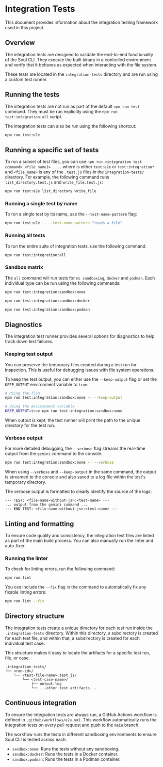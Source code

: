 # Integration Tests

This document provides information about the integration testing framework used in this project.

## Overview

The integration tests are designed to validate the end-to-end functionality of the Soul CLI. They execute the built binary in a controlled environment and verify that it behaves as expected when interacting with the file system.

These tests are located in the `integration-tests` directory and are run using a custom test runner.

## Running the tests

The integration tests are not run as part of the default `npm run test` command. They must be run explicitly using the `npm run test:integration:all` script.

The integration tests can also be run using the following shortcut:

```bash
npm run test:e2e
```

## Running a specific set of tests

To run a subset of test files, you can use `npm run <integration test command> <file_name1> ....` where <integration test command> is either `test:e2e` or `test:integration*` and `<file_name>` is any of the `.test.js` files in the `integration-tests/` directory. For example, the following command runs `list_directory.test.js` and `write_file.test.js`:

```bash
npm run test:e2e list_directory write_file
```

### Running a single test by name

To run a single test by its name, use the `--test-name-pattern` flag:

```bash
npm run test:e2e -- --test-name-pattern "reads a file"
```

### Running all tests

To run the entire suite of integration tests, use the following command:

```bash
npm run test:integration:all
```

### Sandbox matrix

The `all` command will run tests for `no sandboxing`, `docker` and `podman`.
Each individual type can be run using the following commands:

```bash
npm run test:integration:sandbox:none
```

```bash
npm run test:integration:sandbox:docker
```

```bash
npm run test:integration:sandbox:podman
```

## Diagnostics

The integration test runner provides several options for diagnostics to help track down test failures.

### Keeping test output

You can preserve the temporary files created during a test run for inspection. This is useful for debugging issues with file system operations.

To keep the test output, you can either use the `--keep-output` flag or set the `KEEP_OUTPUT` environment variable to `true`.

```bash
# Using the flag
npm run test:integration:sandbox:none -- --keep-output

# Using the environment variable
KEEP_OUTPUT=true npm run test:integration:sandbox:none
```

When output is kept, the test runner will print the path to the unique directory for the test run.

### Verbose output

For more detailed debugging, the `--verbose` flag streams the real-time output from the `gemini` command to the console.

```bash
npm run test:integration:sandbox:none -- --verbose
```

When using `--verbose` and `--keep-output` in the same command, the output is streamed to the console and also saved to a log file within the test's temporary directory.

The verbose output is formatted to clearly identify the source of the logs:

```
--- TEST: <file-name-without-js>:<test-name> ---
... output from the gemini command ...
--- END TEST: <file-name-without-js>:<test-name> ---
```

## Linting and formatting

To ensure code quality and consistency, the integration test files are linted as part of the main build process. You can also manually run the linter and auto-fixer.

### Running the linter

To check for linting errors, run the following command:

```bash
npm run lint
```

You can include the `--fix` flag in the command to automatically fix any fixable linting errors:

```bash
npm run lint --fix
```

## Directory structure

The integration tests create a unique directory for each test run inside the `.integration-tests` directory. Within this directory, a subdirectory is created for each test file, and within that, a subdirectory is created for each individual test case.

This structure makes it easy to locate the artifacts for a specific test run, file, or case.

```
.integration-tests/
└── <run-id>/
    └── <test-file-name>.test.js/
        └── <test-case-name>/
            ├── output.log
            └── ...other test artifacts...
```

## Continuous integration

To ensure the integration tests are always run, a GitHub Actions workflow is defined in `.github/workflows/e2e.yml`. This workflow automatically runs the integration tests on every pull request and push to the `main` branch.

The workflow runs the tests in different sandboxing environments to ensure Soul CLI is tested across each:

- `sandbox:none`: Runs the tests without any sandboxing.
- `sandbox:docker`: Runs the tests in a Docker container.
- `sandbox:podman`: Runs the tests in a Podman container.
